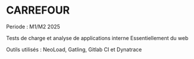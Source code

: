 # CARREFOUR

Periode : M1/M2 2025

Tests de charge et analyse de applications interne
Essentiellement du web

Outils utilisés : NeoLoad, Gatling, Gitlab CI et Dynatrace

